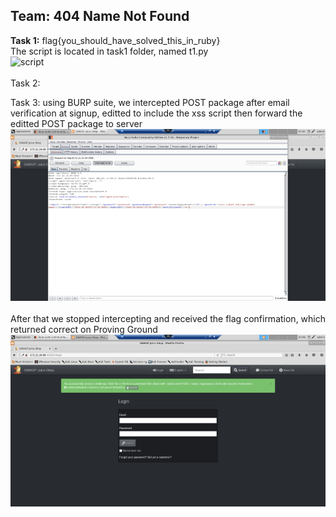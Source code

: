 Team: 404 Name Not Found
----------
<b>Task 1:</b> flag{you_should_have_solved_this_in_ruby}<br/>
The script is located in task1 folder, named t1.py<br/>
![script](task1/)<br/><br/>
Task 2: 

Task 3: using BURP suite, we intercepted POST package after email verification at signup, editted to include the xss script then forward the editted POST package to server<br/>
![intercepted POST](task3/xssattack.png)<br/><br/>
After that we stopped intercepting and received the flag confirmation, which returned correct on Proving Ground <br/>
![flag](task3/flagconfirmation.png)
